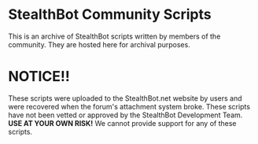 # StealthBot Community Scripts
This is an archive of StealthBot scripts written by members of the community. They are hosted here for archival purposes.

# NOTICE!!
These scripts were uploaded to the StealthBot.net website by users and were recovered when the forum's attachment system broke. These scripts have not been vetted or approved by the StealthBot Development Team. **USE AT YOUR OWN RISK!** We cannot provide support for any of these scripts.
